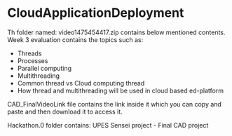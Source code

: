 # CloudApplicationDeployment
Th folder named: video1475454417.zip contains below mentioned contents.
Week 3 evaluation contains the topics such as:
- Threads
- Processes
- Parallel computing
- Multithreading
- Common thread vs Cloud computing thread
- How thread and multithreading will be used in cloud based ed-platform

CAD_FinalVideoLink file contains the link inside it which you can copy and paste and then download it to access it.

Hackathon.0 folder contains: UPES Sensei project - Final CAD project

